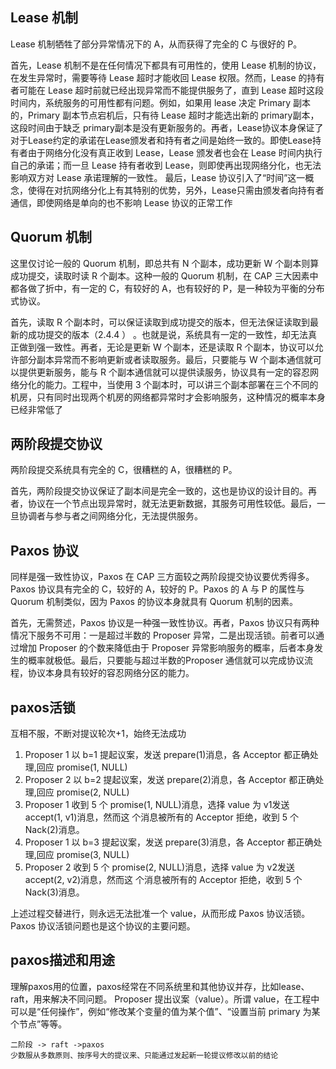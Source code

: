 ## Lease 机制 

Lease 机制牺牲了部分异常情况下的 A，从而获得了完全的 C 与很好的 P。

首先，Lease 机制不是在任何情况下都具有可用性的，使用 Lease 机制的协议，在发生异常时，需要等待 Lease 超时才能收回 Lease 权限。然而，Lease 的持有者可能在 Lease 超时前就已经出现异常而不能提供服务了，直到 Lease 超时这段时间内，系统服务的可用性都有问题。例如，如果用 lease 决定 Primary 副本的，Primary 副本节点宕机后，只有待 Lease 超时才能选出新的 primary副本，这段时间由于缺乏 primary副本是没有更新服务的。再者，Lease协议本身保证了对于Lease约定的承诺在Lease颁发者和持有者之间是始终一致的。即使Lease持有者由于网络分化没有真正收到 Lease，Lease 颁发者也会在 Lease 时间内执行自己的承诺；而一旦 Lease 持有者收到 Lease，则即使再出现网络分化，也无法影响双方对 Lease 承诺理解的一致性。
最后，Lease 协议引入了“时间”这一概念，使得在对抗网络分化上有其特别的优势，另外，Lease只需由颁发者向持有者通信，即使网络是单向的也不影响 Lease 协议的正常工作

## Quorum 机制 

这里仅讨论一般的 Quorum 机制，即总共有 N 个副本，成功更新 W 个副本则算成功提交，读取时读 R 个副本。这种一般的 Quorum 机制，在 CAP 三大因素中都各做了折中，有一定的 C，有较好的 A，也有较好的 P，是一种较为平衡的分布式协议。 

首先，读取 R 个副本时，可以保证读取到成功提交的版本，但无法保证读取到最新的成功提交的版本（2.4.4 ） 。也就是说，系统具有一定的一致性，却无法真正做到强一致性。再者，无论是更新 W 个副本，还是读取 R 个副本，协议可以允许部分副本异常而不影响更新或者读取服务。最后，只要能与 W 个副本通信就可以提供更新服务，能与 R 个副本通信就可以提供读服务，协议具有一定的容忍网络分化的能力。工程中，当使用 3 个副本时，可以讲三个副本部署在三个不同的机房，只有同时出现两个机房的网络都异常时才会影响服务，这种情况的概率本身已经非常低了

## 两阶段提交协议 

两阶段提交系统具有完全的 C，很糟糕的 A，很糟糕的 P。 

首先，两阶段提交协议保证了副本间是完全一致的，这也是协议的设计目的。再者，协议在一个节点出现异常时，就无法更新数据，其服务可用性较低。最后，一旦协调者与参与者之间网络分化，无法提供服务。 

## Paxos 协议 

同样是强一致性协议，Paxos 在 CAP 三方面较之两阶段提交协议要优秀得多。Paxos 协议具有完全的 C，较好的 A，较好的 P。Paxos 的 A 与 P 的属性与 Quorum 机制类似，因为 Paxos 的协议本身就具有 Quorum 机制的因素。 

首先，无需赘述，Paxos 协议是一种强一致性协议。再者，Paxos 协议只有两种情况下服务不可用：一是超过半数的 Proposer 异常，二是出现活锁。前者可以通过增加 Proposer 的个数来降低由于 Proposer 异常影响服务的概率，后者本身发生的概率就极低。最后，只要能与超过半数的Proposer 通信就可以完成协议流程，协议本身具有较好的容忍网络分区的能力。 

## paxos活锁

互相不服，不断对提议轮次+1，始终无法成功

1. Proposer 1 以 b=1 提起议案，发送 prepare(1)消息，各 Acceptor 都正确处理,回应 promise(1, NULL) 
2. Proposer 2 以 b=2 提起议案，发送 prepare(2)消息，各 Acceptor 都正确处理,回应 promise(2, NULL) 
3. Proposer 1 收到 5 个 promise(1, NULL)消息，选择 value 为 v1发送 accept(1, v1)消息，然而这 个消息被所有的 Acceptor 拒绝，收到 5 个 Nack(2)消息。 
4. Proposer 1 以 b=3 提起议案，发送 prepare(3)消息，各 Acceptor 都正确处理,回应 promise(3, NULL) 
5. Proposer 2 收到 5 个 promise(2, NULL)消息，选择 value 为 v2发送 accept(2, v2)消息，然而这 个消息被所有的 Acceptor 拒绝，收到 5 个 Nack(3)消息。

上述过程交替进行，则永远无法批准一个 value，从而形成 Paxos 协议活锁。Paxos 协议活锁问题也是这个协议的主要问题。 

## paxos描述和用途

理解paxos用的位置，paxos经常在不同系统里和其他协议并存，比如lease、raft，用来解决不同问题。
Proposer 提出议案（value）。所谓 value，在工程中可以是“任何操作”，例如“修改某个变量的值为某个值”、“设置当前 primary 为某个节点”等等。

```
二阶段 -> raft ->paxos
少数服从多数原则、按序号大的提议来、只能通过发起新一轮提议修改以前的结论
````